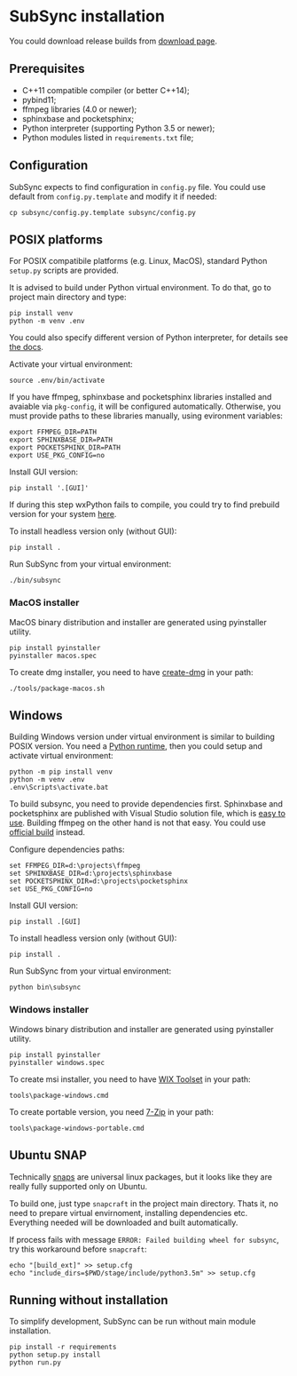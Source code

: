 # SubSync installation
You could download release builds from [download page](https://sc0ty.github.io/subsync/en/download.html).

## Prerequisites
- C++11 compatible compiler (or better C++14);
- pybind11;
- ffmpeg libraries (4.0 or newer);
- sphinxbase and pocketsphinx;
- Python interpreter (supporting Python 3.5 or newer);
- Python modules listed in `requirements.txt` file;

## Configuration
SubSync expects to find configuration in `config.py` file. You could use default from `config.py.template` and modify it if needed:
```
cp subsync/config.py.template subsync/config.py
```

## POSIX platforms
For POSIX compatibile platforms (e.g. Linux, MacOS), standard Python `setup.py` scripts are provided.

It is advised to build under Python virtual environment. To do that, go to project main directory and type:
```
pip install venv
python -m venv .env
```
You could also specify different version of Python interpreter, for details see [the docs](https://docs.python.org/3/library/venv.html).

Activate your virtual environment:
```
source .env/bin/activate
```

If you have ffmpeg, sphinxbase and pocketsphinx libraries installed and avaiable via `pkg-config`, it will be configured automatically. Otherwise, you must provide paths to these libraries manually, using evironment variables:
```
export FFMPEG_DIR=PATH
export SPHINXBASE_DIR=PATH
export POCKETSPHINX_DIR=PATH
export USE_PKG_CONFIG=no
```

Install GUI version:
```
pip install '.[GUI]'
```
If during this step wxPython fails to compile, you could try to find prebuild version for your system [here](https://extras.wxpython.org/wxPython4/extras/).

To install headless version only (without GUI):
```
pip install .
```

Run SubSync from your virtual environment:
```
./bin/subsync
```

### MacOS installer
MacOS binary distribution and installer are generated using pyinstaller utility.
```
pip install pyinstaller
pyinstaller macos.spec
```

To create dmg installer, you need to have [create-dmg](https://github.com/andreyvit/create-dmg) in your path:
```
./tools/package-macos.sh
```

## Windows
Building Windows version under virtual environment is similar to building POSIX version. You need a [Python runtime](https://www.python.org/downloads/windows/), then you could setup and activate virtual environment:
```
python -m pip install venv
python -m venv .env
.env\Scripts\activate.bat
```

To build subsync, you need to provide dependencies first.
Sphinxbase and pocketsphinx are published with Visual Studio solution file, which is [easy to use](https://github.com/cmusphinx/pocketsphinx#ms-windows-ms-visual-studio-2012-or-newer---we-test-with-vc-2012-express).
Building ffmpeg on the other hand is not that easy. You could use [official build](https://ffmpeg.zeranoe.com/builds/) instead.

Configure dependencies paths:
```
set FFMPEG_DIR=d:\projects\ffmpeg
set SPHINXBASE_DIR=d:\projects\sphinxbase
set POCKETSPHINX_DIR=d:\projects\pocketsphinx
set USE_PKG_CONFIG=no
```

Install GUI version:
```
pip install .[GUI]
```

To install headless version only (without GUI):
```
pip install .
```

Run SubSync from your virtual environment:
```
python bin\subsync
```

### Windows installer
Windows binary distribution and installer are generated using pyinstaller utility.
```
pip install pyinstaller
pyinstaller windows.spec
```

To create msi installer, you need to have [WIX Toolset](https://wixtoolset.org) in your path:
```
tools\package-windows.cmd
```

To create portable version, you need [7-Zip](https://www.7-zip.org) in your path:
```
tools\package-windows-portable.cmd
```

## Ubuntu SNAP
Technically [snaps](https://snapcraft.io) are universal linux packages, but it looks like they are really fully supported only on Ubuntu.

To build one, just type `snapcraft` in the project main directory.
Thats it, no need to prepare virtual envirnoment, installing dependencies etc. Everything needed will be downloaded and built automatically.

If process fails with message `ERROR: Failed building wheel for subsync`, try this workaround before `snapcraft`:
```
echo "[build_ext]" >> setup.cfg
echo "include_dirs=$PWD/stage/include/python3.5m" >> setup.cfg
```

## Running without installation
To simplify development, SubSync can be run without main module installation.
```
pip install -r requirements
python setup.py install
python run.py
```
